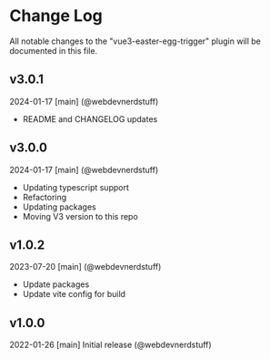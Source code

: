 # Change Log
All notable changes to the "vue3-easter-egg-trigger" plugin will be documented in this file.

## v3.0.1
2024-01-17
[main] (@webdevnerdstuff)
* README and CHANGELOG updates

## v3.0.0
2024-01-17
[main] (@webdevnerdstuff)
* Updating typescript support
* Refactoring
* Updating packages
* Moving V3 version to this repo

## v1.0.2
2023-07-20
[main] (@webdevnerdstuff)
* Update packages
* Update vite config for build

## v1.0.0
2022-01-26
[main] Initial release (@webdevnerdstuff)
